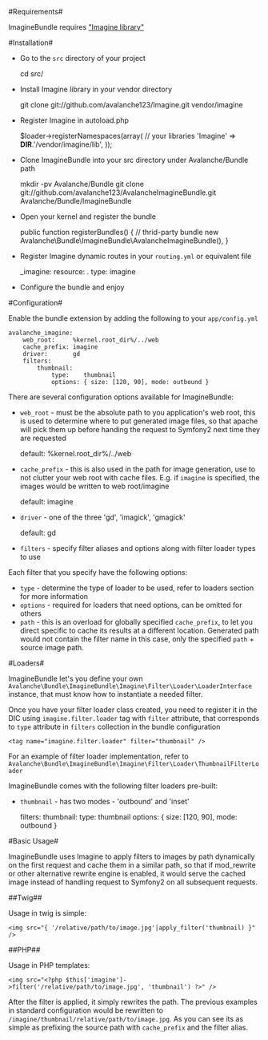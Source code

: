 #Requirements#

ImagineBundle requires ["Imagine library"](/avalanche123/Imagine)

#Installation#

 - Go to the `src` directory of your project

    cd src/

 - Install Imagine library in your vendor directory

    git clone git://github.com/avalanche123/Imagine.git vendor/imagine

 - Register Imagine in autoload.php

    $loader->registerNamespaces(array(
        // your libraries
        'Imagine' => __DIR__.'/vendor/imagine/lib',
    ));

 - Clone ImagineBundle into your src directory under Avalanche/Bundle path

    mkdir -pv Avalanche/Bundle
    git clone git://github.com/avalanche123/AvalancheImagineBundle.git Avalanche/Bundle/ImagineBundle

 - Open your kernel and register the bundle

    public function registerBundles()
    {
        // thrid-party bundle
        new Avalanche\Bundle\ImagineBundle\AvalancheImagineBundle(),
    }

 - Register Imagine dynamic routes in your `routing.yml` or equivalent file

    _imagine:
        resource: .
        type:     imagine

 - Configure the bundle and enjoy

#Configuration#

Enable the bundle extension by adding the following to your `app/config.yml`

    avalanche_imagine:
        web_root:     %kernel.root_dir%/../web
        cache_prefix: imagine
        driver:       gd
        filters:
            thumbnail:
                type:    thumbnail
                options: { size: [120, 90], mode: outbound }

There are several configuration options available for ImagineBundle:

 - `web_root` - must be the absolute path to you application's web root, this is used to determine where to put generated image files, so that apache will pick them up before handing the request to Symfony2 next time they are requested

    default: %kernel.root_dir%/../web

 - `cache_prefix` - this is also used in the path for image generation, use to not clutter your web root with cache files. E.g. if `imagine` is specified, the images would be written to web root/imagine

    default: imagine

 - `driver` - one of the three 'gd', 'imagick', 'gmagick'

    default: gd

 - `filters` - specify filter aliases and options along with filter loader types to use

Each filter that you specify have the following options:

 - `type` - determine the type of loader to be used, refer to loaders section for more information
 - `options` - required for loaders that need options, can be omitted for others
 - `path` - this is an overload for globally specified `cache_prefix`, to let you direct specific to cache its results at a different location. Generated path would not contain the filter name in this case, only the specified `path` + source image path.

#Loaders#

ImagineBundle let's you define your own `Avalanche\Bundle\ImagineBundle\Imagine\Filter\Loader\LoaderInterface` instance, that must know how to instantiate a needed filter.

Once you have your filter loader class created, you need to register it in the DIC using `imagine.filter.loader` tag with `filter` attribute, that corresponds to `type` attribute in `filters` collection in the bundle configuration

    <tag name="imagine.filter.loader" filter="thumbnail" />

For an example of filter loader implementation, refer to `Avalanche\Bundle\ImagineBundle\Imagine\Filter\Loader\ThumbnailFilterLoader`

ImagineBundle comes with the following filter loaders pre-built:

* `thumbnail` - has two modes - 'outbound' and 'inset'

    filters:
        thumbnail:
            type:    thumbnail
            options: { size: [120, 90], mode: outbound }

#Basic Usage#

ImagineBundle uses Imagine to apply filters to images by path dynamically on the first request and cache them in a similar path, so that if mod_rewrite or other alternative rewrite engine is enabled, it would serve the cached image instead of handling request to Symfony2 on all subsequent requests.

##Twig##

Usage in twig is simple:

    <img src="{ '/relative/path/to/image.jpg'|apply_filter('thumbnail) }" />

##PHP##

Usage in PHP templates:

    <img src="<?php $this['imagine']->filter('/relative/path/to/image.jpg', 'thumbnail') ?>" />

After the filter is applied, it simply rewrites the path.
The previous examples in standard configuration would be rewritten to `/imagine/thumbnail/relative/path/to/image.jpg`. As you can see its as simple as prefixing the source path with `cache_prefix` and the filter alias.
